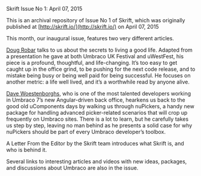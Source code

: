 Skrift Issue No 1: April 07, 2015

This is an archival repository of Issue No 1 of Skrift, which was originally published at [http://skrift.io/](http://skrift.io/) on April 07, 2015

This month, our inaugural issue, features two very different articles.

[Doug Robar](http://twitter.com/drobar) talks to us about the secrets to living a good life. Adapted from a presentation he gave at both Umbraco UK Festival and uWestFest, his piece is a profound, thoughtful, and life-changing. It’s too easy to get caught up in the office grind, to be pushing for the next code release, and to mistake being busy or being well paid for being successful. He focuses on another metric: a life well lived, and it’s a worthwhile read by anyone alive.

[Dave Woestenborghs](http://twitter.com/dawoe21), who is one of the most talented developers working in Umbraco 7’s new Angular-driven back office, hearkens us back to the good old uComponents days by walking us through nuPickers, a handy new package for handling advanced picker-related scenarios that will crop up frequently on Umbraco sites. There is a lot to learn, but he carefully takes us step by step, leaving no man behind as he presents a solid case for why nuPickers should be part of every Umbraco developer’s toolbox.

A Letter From the Editor by the Skrift team introduces what Skrift is, and who is behind it.

Several links to interesting articles and videos with new ideas, packages, and discussions about Umbraco are also in the issue.
